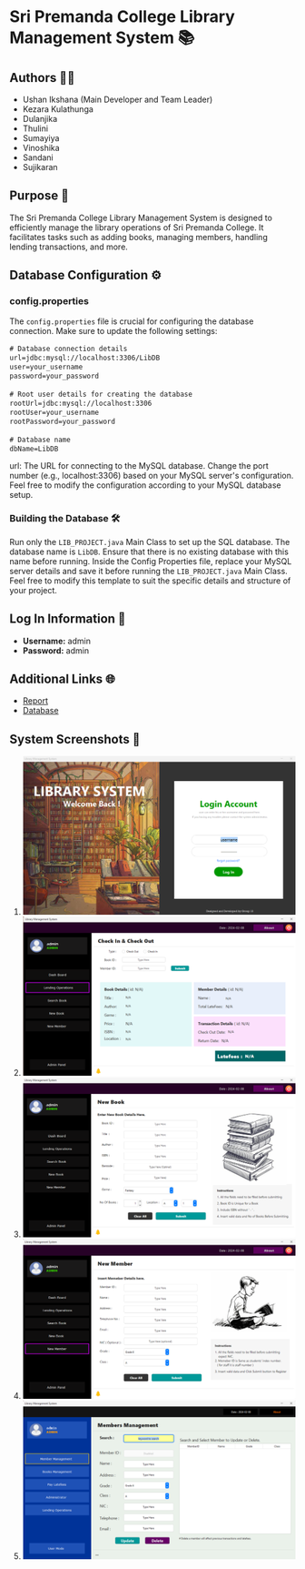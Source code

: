 # Sri Premanda College Library Management System 📚

## Authors 🧑‍💻
- Ushan Ikshana (Main Developer and Team Leader)
- Kezara Kulathunga
- Dulanjika
- Thulini
- Sumayiya
- Vinoshika
- Sandani
- Sujikaran

## Purpose 🎯
The Sri Premanda College Library Management System is designed to efficiently manage the library operations of Sri Premanda College. It facilitates tasks such as adding books, managing members, handling lending transactions, and more.

## Database Configuration ⚙️
### config.properties
The `config.properties` file is crucial for configuring the database connection. Make sure to update the following settings:

```properties
# Database connection details
url=jdbc:mysql://localhost:3306/LibDB
user=your_username
password=your_password

# Root user details for creating the database
rootUrl=jdbc:mysql://localhost:3306
rootUser=your_username
rootPassword=your_password

# Database name
dbName=LibDB
```

url: The URL for connecting to the MySQL database. Change the port number (e.g., localhost:3306) based on your MySQL server's configuration. Feel free to modify the configuration according to your MySQL database setup.

### Building the Database 🛠️
Run only the `LIB_PROJECT.java` Main Class to set up the SQL database. The database name is `LibDB`. Ensure that there is no existing database with this name before running.
Inside the Config Properties file, replace your MySQL server details and save it before running the `LIB_PROJECT.java` Main Class.
Feel free to modify this template to suit the specific details and structure of your project.
 
## Log In Information 🔐
- **Username:** admin
- **Password:** admin

## Additional Links 🌐
- [Report](REPORT.md)
- [Database](DATABASE.md)

## System Screenshots 📸
1. ![Screenshot 1](SYSTEM_SS/system-1.png)
2. ![Screenshot 2](SYSTEM_SS/system-2.png)
3. ![Screenshot 3](SYSTEM_SS/system-3.png)
4. ![Screenshot 4](SYSTEM_SS/system-4.png)
5. ![Screenshot 5](SYSTEM_SS/system-5.png)